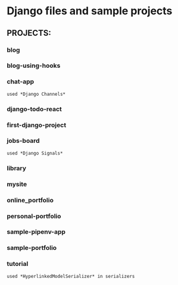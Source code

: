 # Django files and sample projects

## PROJECTS:

### blog

### blog-using-hooks

### chat-app
	used *Django Channels*

### django-todo-react

### first-django-project

### jobs-board
	used *Django Signals*

### library

### mysite

### online_portfolio

### personal-portfolio

### sample-pipenv-app

### sample-portfolio

### tutorial
	used *HyperlinkedModelSerializer* in serializers
